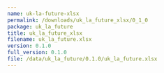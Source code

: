 ```yaml
---
name: uk-la-future-xlsx
permalink: /downloads/uk_la_future_xlsx/0_1_0
package: uk_la_future
title: uk_la_future_xlsx
filename: uk_la_future.xlsx
version: 0.1.0
full_version: 0.1.0
file: /data/uk_la_future/0.1.0/uk_la_future.xlsx
---
```

